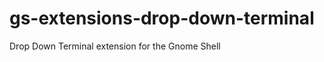 gs-extensions-drop-down-terminal
================================

Drop Down Terminal extension for the Gnome Shell